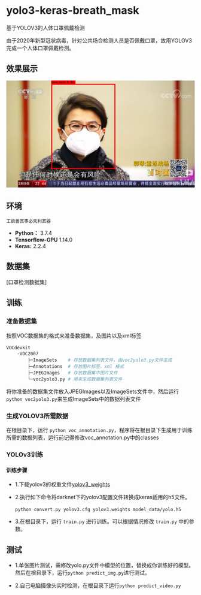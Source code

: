 # yolo3-keras-breath_mask

基于YOLOV3的人体口罩佩戴检测

由于2020年新型冠状病毒，针对公共场合检测人员是否佩戴口罩，故用YOLOV3完成一个人体口罩佩戴检测。


## 效果展示


![have_mask_sample](img/3_output.jpg)

## 环境

`工欲善其事必先利其器`

- **Python：** 3.7.4
- **Tensorflow-GPU** 1.14.0
- **Keras:** 2.2.4

## 数据集


[口罩检测数据集]


##  训练

### 准备数据集

按照VOC数据集的格式来准备数据集，及图片以及xml标签

```sh
VOCdevkit
	-VOC2007
		├─ImageSets    # 存放数据集列表文件，由voc2yolo3.py文件生成
		├─Annotations  # 存放图片标签，xml 格式
		├─JPEGImages   # 存放数据集中图片文件
		└─voc2yolo3.py # 用来生成数据集列表文件
```

将你准备的数据集文件放入JPEGImages以及ImageSets文件中，然后运行`python voc2yolo3.py`来生成ImageSets中的数据列表文件


### 生成YOLOV3所需数据

在根目录下，运行 `python voc_annotation.py`，程序将在根目录下生成用于训练所需的数据列表，运行前记得修改voc_annotation.py中的classes

### YOLOv3训练

#### 训练步骤

 - 1.下载yolov3的权重文件[yolov3_weights](https://pjreddie.com/media/files/yolov3.weights)

 - 2.执行如下命令将darknet下的yolov3配置文件转换成keras适用的h5文件。

    `python convert.py yolov3.cfg yolov3.weights model_data/yolo.h5`

 - 3.在根目录下，运行 `train.py` 进行训练。可以根据情况修改 `train.py` 中的参数。


## 测试

  - 1.单张图片测试，需修改yolo.py文件中模型的位置，替换成你训练好的模型。然后在根目录下，运行`python predict_img.py`进行测试。

  - 2.自己电脑摄像头实时检测，在根目录下运行`python predict_video.py`








